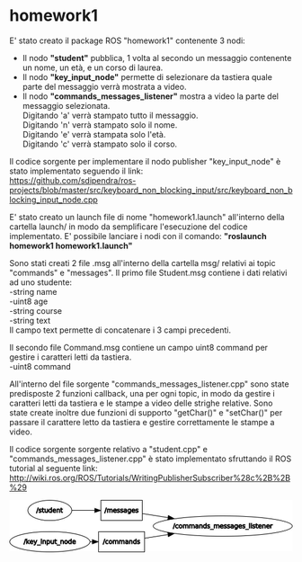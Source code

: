 # homework1

E' stato creato il package ROS "homework1" contenente 3 nodi:
- Il nodo <b>"student"</b> pubblica, 1 volta al secondo un messaggio contenente un nome, un età, e un corso di laurea.
- Il nodo <b>"key_input_node"</b> permette di selezionare da tastiera quale parte del messaggio verrà mostrata a video.
- Il nodo <b>"commands_messages_listener"</b> mostra a video la parte del messaggio selezionata.<br>
Digitando 'a' verrà stampato tutto il messaggio.<br>
Digitando 'n' verrà stampato solo il nome.<br>
Digitando 'e' verrà stampata solo l'età.<br>
Digitando 'c' verrà stampato solo il corso.<br>

Il codice sorgente per implementare il nodo publisher "key_input_node" è stato implementato seguendo
il link:<br>
https://github.com/sdipendra/ros-projects/blob/master/src/keyboard_non_blocking_input/src/keyboard_non_blocking_input_node.cpp

E' stato creato un launch file di nome "homework1.launch" all'interno della cartella launch/ in modo da semplificare l'esecuzione del codice implementato.
E' possibile lanciare i nodi con il comando: <b>"roslaunch homework1 homework1.launch"</b>

Sono stati creati 2 file .msg all'interno della cartella msg/ relativi ai topic "commands" e "messages".
Il primo file Student.msg contiene i dati relativi ad uno studente:<br>
-string name<br>
-uint8 age<br>
-string course<br>
-string text<br>
Il campo text permette di concatenare i 3 campi precedenti.

Il secondo file Command.msg contiene un campo uint8 command per gestire i caratteri letti da tastiera.<br>
-uint8 command<br>

All'interno del file sorgente "commands_messages_listener.cpp" sono state predisposte 2 funzioni callback,
una per ogni topic, in modo da gestire i caratteri letti da tastiera e le stampe a video delle strighe relative.
Sono state create inoltre due funzioni di supporto "getChar()" e "setChar()" per passare il carattere letto da tastiera e gestire correttamente le stampe a video.

Il codice sorgente sorgente relativo a "student.cpp" e "commands_messages_listener.cpp" è stato implementato sfruttando il ROS tutorial al seguente link:
http://wiki.ros.org/ROS/Tutorials/WritingPublisherSubscriber%28c%2B%2B%29

![alt text](https://raw.githubusercontent.com/frankfontana/homework1/master/images/rosgraph.jpg)
